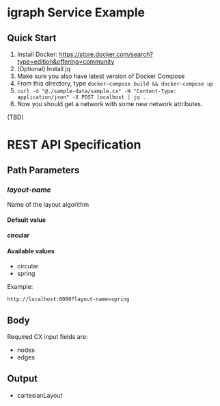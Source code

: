 # igraph Service Example

## Quick Start

1. Install Docker: https://store.docker.com/search?type=edition&offering=community
1. (Optional) Install jq
1. Make sure you also have latest version of Docker Compose
1. From this directory, type ```docker-compose build && docker-compose up```
1. ```curl -d "@./sample-data/sample.cx" -H "Content-Type: application/json" -X POST localhost | jq .```
1. Now you should get a network with some new network attributes.


(TBD)

# REST API Specification

## Path Parameters

### _layout-name_
Name of the layout algorithm

#### Default value
**circular**

#### Available values
* circular
* spring


Example:

```http://localhost:8080?layout-name=spring```

## Body
Required CX input fields are:

* nodes
* edges

## Output

* cartesianLayout
